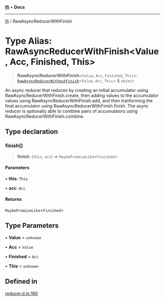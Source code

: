 [**lfi**](../readme.md) • **Docs**

---

[lfi](../globals.md) / RawAsyncReducerWithFinish

# Type Alias: RawAsyncReducerWithFinish\<Value, Acc, Finished, This\>

> **RawAsyncReducerWithFinish**\<`Value`, `Acc`, `Finished`, `This`\>:
> [`RawAsyncReducerWithoutFinish`](RawAsyncReducerWithoutFinish.md)\<`Value`,
> `Acc`, `This`\> & `object`

An async reducer that reduces by creating an initial accumulator using
RawAsyncReducerWithFinish.create, then adding values to the accumulator values
using RawAsyncReducerWithFinish.add, and then tranforming the final accumulator
using RawAsyncReducerWithFinish.finish. The async reducer is optionally able to
combine pairs of accumulators using RawAsyncReducerWithFinish.combine.

## Type declaration

### finish()

> **finish**: (`this`, `acc`) => `MaybePromiseLike`\<`Finished`\>

#### Parameters

• **this**: `This`

• **acc**: `Acc`

#### Returns

`MaybePromiseLike`\<`Finished`\>

## Type Parameters

• **Value** = `unknown`

• **Acc** = `Value`

• **Finished** = `Acc`

• **This** = `unknown`

## Defined in

[reducer.d.ts:180](https://github.com/TomerAberbach/lfi/blob/c9ef1bf4d1040d7f49c52b70b358c019e55f524d/src/operations/reducer.d.ts#L180)
